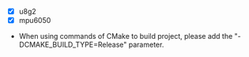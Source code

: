 - [x] u8g2
- [x] mpu6050
- When using commands of CMake to build project, please add the "-DCMAKE_BUILD_TYPE=Release" parameter.